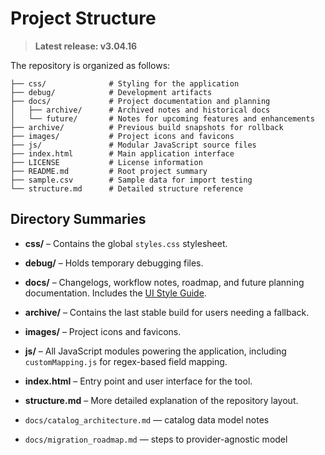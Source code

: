 # Project Structure


> **Latest release: v3.04.16**


The repository is organized as follows:

```text
├── css/              # Styling for the application
├── debug/            # Development artifacts
├── docs/             # Project documentation and planning
│   ├── archive/      # Archived notes and historical docs
│   └── future/       # Notes for upcoming features and enhancements
├── archive/          # Previous build snapshots for rollback
├── images/           # Project icons and favicons
├── js/               # Modular JavaScript source files
├── index.html        # Main application interface
├── LICENSE           # License information
├── README.md         # Root project summary
├── sample.csv        # Sample data for import testing
└── structure.md      # Detailed structure reference
```

## Directory Summaries

- **css/** – Contains the global `styles.css` stylesheet.
- **debug/** – Holds temporary debugging files.
- **docs/** – Changelogs, workflow notes, roadmap, and future planning documentation. Includes the [UI Style Guide](ui_style_guide.md).
- **archive/** – Contains the last stable build for users needing a fallback.
- **images/** – Project icons and favicons.
- **js/** – All JavaScript modules powering the application, including `customMapping.js` for regex-based field mapping.
- **index.html** – Entry point and user interface for the tool.
- **structure.md** – More detailed explanation of the repository layout.


- `docs/catalog_architecture.md` — catalog data model notes
- `docs/migration_roadmap.md` — steps to provider-agnostic model
